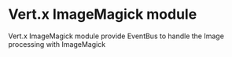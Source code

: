 # Vert.x ImageMagick module

Vert.x ImageMagick module provide EventBus to handle the Image processing with ImageMagick

